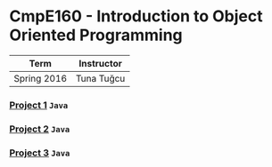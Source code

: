 # CmpE160 - Introduction to Object Oriented Programming
| Term | Instructor |
| --- | --- |
| Spring 2016  | Tuna Tuğcu  |

### [Project 1](/cmpe160/project1) `Java`
### [Project 2](/cmpe160/project2) `Java`
### [Project 3](/cmpe160/project3) `Java`
